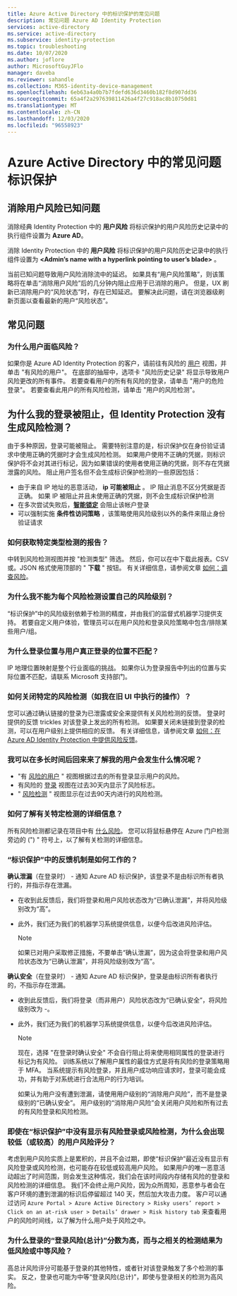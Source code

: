 ```yaml
---
title: Azure Active Directory 中的标识保护的常见问题
description: 常见问题 Azure AD Identity Protection
services: active-directory
ms.service: active-directory
ms.subservice: identity-protection
ms.topic: troubleshooting
ms.date: 10/07/2020
ms.author: joflore
author: MicrosoftGuyJFlo
manager: daveba
ms.reviewer: sahandle
ms.collection: M365-identity-device-management
ms.openlocfilehash: 6eb63a4a0b7b7fdefd636d3460b182f8d907dd36
ms.sourcegitcommit: 65a4f2a297639811426a4f27c918ac8b10750d81
ms.translationtype: MT
ms.contentlocale: zh-CN
ms.lasthandoff: 12/03/2020
ms.locfileid: "96558923"
---
```

# <a name="frequently-asked-questions-identity-protection-in-azure-active-directory"></a>Azure Active Directory 中的常见问题标识保护

## <a name="dismiss-user-risk-known-issues"></a>消除用户风险已知问题

消除经典 Identity Protection 中的 **用户风险** 将标识保护的用户风险历史记录中的执行组件设置为 **Azure AD**。

消除 Identity Protection 中的 **用户风险** 将标识保护的用户风险历史记录中的执行组件设置为 **\<Admin’s name with a hyperlink pointing to user’s blade\>** 。

当前已知问题导致用户风险消除流中的延迟。 如果具有“用户风险策略”，则该策略将在单击“消除用户风险”后的几分钟内阻止应用于已消除的用户。 但是，UX 刷新已消除用户的“风险状态”时，存在已知延迟。 要解决此问题，请在浏览器级刷新页面以查看最新的用户“风险状态”。


## <a name="frequently-asked-questions"></a>常见问题

### <a name="why-is-a-user-is-at-risk"></a>为什么用户面临风险？

如果你是 Azure AD Identity Protection 的客户，请前往有风险的 [用户](howto-identity-protection-investigate-risk.md#risky-users) 视图，并单击 "有风险的用户"。 在底部的抽屉中，选项卡 "风险历史记录" 将显示导致用户风险更改的所有事件。 若要查看用户的所有有风险的登录，请单击 "用户的危险登录"。 若要查看此用户的所有风险检测，请单击 "用户的风险检测"。

## <a name="why-was-my-sign-in-blocked-but-identity-protection-didnt-generate-a-risk-detection"></a>为什么我的登录被阻止，但 Identity Protection 没有生成风险检测？
由于多种原因，登录可能被阻止。 需要特别注意的是，标识保护仅在身份验证请求中使用正确的凭据时才会生成风险检测。 如果用户使用不正确的凭据，则标识保护将不会对其进行标记，因为如果错误的使用者使用正确的凭据，则不存在凭据泄露的风险。 阻止用户签名但不会生成标识保护检测的一些原因包括：
* 由于来自 IP 地址的恶意活动， **ip 可能被阻止** 。 IP 阻止消息不区分凭据是否正确。 如果 IP 被阻止并且未使用正确的凭据，则不会生成标识保护检测
* 在多次尝试失败后，**[智能锁定](../authentication/howto-password-smart-lockout.md)** 会阻止该帐户登录
* 可以强制实施 **条件性访问策略** ，该策略使用风险级别以外的条件来阻止身份验证请求

### <a name="how-can-i-get-a-report-of-detections-of-a-specific-type"></a>如何获取特定类型检测的报告？

中转到风险检测视图并按 "检测类型" 筛选。 然后，你可以在中下载此报表。CSV 或。JSON 格式使用顶部的 " **下载** " 按钮。 有关详细信息，请参阅文章 [如何：调查风险](howto-identity-protection-investigate-risk.md#risk-detections)。

### <a name="why-cant-i-set-my-own-risk-levels-for-each-risk-detection"></a>为什么我不能为每个风险检测设置自己的风险级别？

“标识保护”中的风险级别依赖于检测的精度，并由我们的监督式机器学习提供支持。 若要自定义用户体验，管理员可以在用户风险和登录风险策略中包含/排除某些用户/组。

### <a name="why-does-the-location-of-a-sign-in-not-match-where-the-user-truly-signed-in-from"></a>为什么登录位置与用户真正登录的位置不匹配？

IP 地理位置映射是整个行业面临的挑战。 如果你认为登录报告中列出的位置与实际位置不匹配，请联系 Microsoft 支持部门。 

### <a name="how-can-i-close-specific-risk-detections-like-i-did-in-the-old-ui"></a>如何关闭特定的风险检测（如我在旧 UI 中执行的操作）？

您可以通过确认链接的登录为已泄露或安全来提供有关风险检测的反馈。 登录时提供的反馈 trickles 对该登录上发出的所有检测。 如果要关闭未链接到登录的检测，可以在用户级别上提供相应的反馈。 有关详细信息，请参阅文章 [如何：在 Azure AD Identity Protection 中提供风险反馈](howto-identity-protection-risk-feedback.md)。

### <a name="how-far-can-i-go-back-in-time-to-understand-whats-going-on-with-my-user"></a>我可以在多长时间后回来来了解我的用户会发生什么情况呢？

- "有 [风险的用户](howto-identity-protection-investigate-risk.md#risky-users) " 视图根据过去的所有登录显示用户的风险。 
- 有风险的 [登录](howto-identity-protection-investigate-risk.md#risky-sign-ins) 视图在过去30天内显示了风险标志。 
- " [风险检测](howto-identity-protection-investigate-risk.md#risk-detections) " 视图显示在过去90天内进行的风险检测。

### <a name="how-can-i-learn-more-about-a-specific-detection"></a>如何了解有关特定检测的详细信息？

所有风险检测都记录在项目中有 [什么风险](concept-identity-protection-risks.md#risk-types-and-detection)。 您可以将鼠标悬停在 Azure 门户检测旁边的 (") " 符号上，以了解有关检测的详细信息。

### <a name="how-do-the-feedback-mechanisms-in-identity-protection-work"></a>“标识保护”中的反馈机制是如何工作的？

**确认泄漏**（在登录时） - 通知 Azure AD 标识保护，该登录不是由标识所有者执行的，并指示存在泄漏。

- 在收到此反馈后，我们将登录和用户风险状态改为“已确认泄漏”，并将风险级别改为“高”。

- 此外，我们还为我们的机器学习系统提供信息，以便今后改进风险评估。

    > [!NOTE]
    > 如果已对用户采取修正措施，不要单击“确认泄漏”，因为这会将登录和用户风险状态改为“已确认泄漏”，并将风险级别改为“高”。

**确认安全**（在登录时） - 通知 Azure AD 标识保护，登录是由标识所有者执行的，不指示存在泄漏。

- 收到此反馈后，我们将登录（而非用户）风险状态改为“已确认安全”，将风险级别改为 -。

- 此外，我们还为我们的机器学习系统提供信息，以便今后改进风险评估。 

    > [!NOTE]
    >现在，选择 "在登录时确认安全" 不会自行阻止将来使用相同属性的登录进行标记为有风险。 训练系统以了解用户属性的最佳方式是将有风险的登录策略用于 MFA。 当系统提示有风险登录，并且用户成功响应请求时，登录可能会成功，并有助于对系统进行合法用户的行为培训。
    >
    > 如果认为用户没有遭到泄漏，请使用用户级别的“消除用户风险”，而不是登录级别的“已确认安全”。 用户级别的“消除用户风险”会关闭用户风险和所有过去的有风险登录和风险检测。

### <a name="why-am-i-seeing-a-user-with-a-low-or-above-risk-score-even-if-no-risky-sign-ins-or-risk-detections-are-shown-in-identity-protection"></a>即使在“标识保护”中没有显示有风险登录或风险检测，为什么会出现较低（或较高）的用户风险评分？

考虑到用户风险实质上是累积的，并且不会过期，即使“标识保护”最近没有显示有风险登录或风险检测，也可能存在较低或较高用户风险。 如果用户的唯一恶意活动超出了时间范围，则会发生这种情况，我们会在该时间段内存储有风险的登录和风险检测的详细信息。 我们不会终止用户风险，因为众所周知，恶意参与者会在客户环境的遭到泄漏的标识后停留超过 140 天，然后加大攻击力度。 客户可以通过访问 `Azure Portal > Azure Active Directory > Risky users’ report > Click on an at-risk user > Details’ drawer > Risk history tab` 来查看用户的风险时间线，以了解为什么用户处于风险之中。

### <a name="why-does-a-sign-in-have-a-sign-in-risk-aggregate-score-of-high-when-the-detections-associated-with-it-are-of-low-or-medium-risk"></a>为什么登录的“登录风险(总计)”分数为高，而与之相关的检测结果为低风险或中等风险？

高总计风险评分可能基于登录的其他特性，或者针对该登录触发了多个检测的事实。 反之，登录也可能为中等“登录风险(总计)”，即使与登录相关的检测为高风险。
